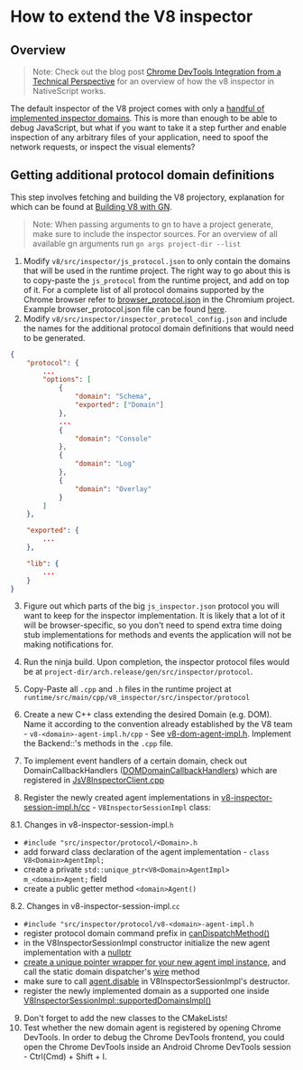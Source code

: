 # How to extend the V8 inspector

## Overview

> Note: Check out the blog post [Chrome DevTools Integration from a Technical Perspective](https://www.nativescript.org/blog/chrome-devtools-integration) for an overview of how the v8 inspector in NativeScript works.

The default inspector of the V8 project comes with only a [handful of implemented inspector domains](https://chromedevtools.github.io/devtools-protocol/v8). This is more than enough to be able to debug JavaScript, but what if you want to take it a step further and enable inspection of any arbitrary files of your application, need to spoof the network requests, or inspect the visual elements?

## Getting additional protocol domain definitions

This step involves fetching and building the V8 projectory, explanation for which can be found at [Building V8 with GN](https://github.com/v8/v8/wiki/Building-with-GN). 

> Note: When passing arguments to gn to have a project generate, make sure to include the inspector sources. For an overview of all available gn arguments run `gn args project-dir --list`

1. Modify `v8/src/inspector/js_protocol.json` to only contain the domains that will be used in the runtime project. The right way to go about this is to copy-paste the `js_protocol` from the runtime project, and add on top of it. For a complete list of all protocol domains supported by the Chrome browser refer to [browser_protocol.json](https://chromium.googlesource.com/chromium/src/+log/master/third_party/WebKit/Source/core/inspector/browser_protocol.json) in the Chromium project. Example browser_protocol.json file can be found [here](https://chromedevtools.github.io/devtools-protocol/tot/).
2. Modify `v8/src/inspector/inspector_protocol_config.json` and include the names for the additional protocol domain definitions that would need to be generated.
```json
{
    "protocol": {
        ...
        "options": [
            {
                "domain": "Schema",
                "exported": ["Domain"]
            },
            ...
            {
                "domain": "Console"
            },
            {
                "domain": "Log"
            },
            {
                "domain": "Overlay"
            }
        ]
    },

    "exported": {
        ...
    },

    "lib": {
        ...
    }
}
```
3. Figure out which parts of the big `js_inspector.json` protocol you will want to keep for the inspector implementation. It is likely that a lot of it will be browser-specific, so you don't need to spend extra time doing stub implementations for methods and events the application will not be making notifications for.

4. Run the ninja build. Upon completion, the inspector protocol files would be at `project-dir/arch.release/gen/src/inspector/protocol`.

5. Copy-Paste all `.cpp` and `.h` files in the runtime project at `runtime/src/main/cpp/v8_inspector/src/inspector/protocol`

6. Create a new C++ class extending the desired Domain (e.g. DOM). Name it according to the convention already established by the V8 team - `v8-<domain>-agent-impl.h/cpp` - See [v8-dom-agent-impl.h](https://github.com/NativeScript/android-runtime/blob/5a04e09439e2bc6a201577895b9ac6538441e758/test-app/runtime/src/main/cpp/v8_inspector/src/inspector/v8-dom-agent-impl.h#L18). Implement the Backend::<Domain>'s methods in the `.cpp` file.

7. To implement event handlers of a certain domain, check out <Protocol>DomainCallbackHandlers ([DOMDomainCallbackHandlers](https://github.com/NativeScript/android-runtime/blob/5a04e09439e2bc6a201577895b9ac6538441e758/test-app/runtime/src/main/cpp/DOMDomainCallbackHandlers.h#L14)) which are registered in [JsV8InspectorClient.cpp](https://github.com/NativeScript/android-runtime/blob/5a04e09439e2bc6a201577895b9ac6538441e758/test-app/runtime/src/main/cpp/JsV8InspectorClient.cpp#L237)

8. Register the newly created agent implementations in [v8-inspector-session-impl.h/cc](https://github.com/NativeScript/android-runtime/blob/5a04e09439e2bc6a201577895b9ac6538441e758/test-app/runtime/src/main/cpp/v8_inspector/src/inspector/v8-inspector-session-impl.h#L19) - `V8InspectorSessionImpl` class:

8.1. Changes in v8-inspector-session-impl.`h`
 - `#include "src/inspector/protocol/<Domain>.h`
 - add forward class declaration of the agent implementation - `class V8<Domain>AgentImpl;`
 - create a private `std::unique_ptr<V8<Domain>AgentImpl> m_<domain>Agent;` field
 - create a public getter method `<domain>Agent()`

8.2. Changes in v8-inspector-session-impl.`cc`
 - `#include "src/inspector/protocol/v8-<domain>-agent-impl.h`
 - register protocol domain command prefix in [canDispatchMethod()](https://github.com/NativeScript/android-runtime/blob/5a04e09439e2bc6a201577895b9ac6538441e758/test-app/runtime/src/main/cpp/v8_inspector/src/inspector/v8-inspector-session-impl.cc#L31)
 - in the V8InspectorSessionImpl constructor initialize the new agent implementation with a [nullptr](https://github.com/NativeScript/android-runtime/blob/5a04e09439e2bc6a201577895b9ac6538441e758/test-app/runtime/src/main/cpp/v8_inspector/src/inspector/v8-inspector-session-impl.cc#L86)
 - [create a unique pointer wrapper for your new agent impl instance](https://github.com/NativeScript/android-runtime/blob/5a04e09439e2bc6a201577895b9ac6538441e758/test-app/runtime/src/main/cpp/v8_inspector/src/inspector/v8-inspector-session-impl.cc#L141), and call the static domain dispatcher's [wire](https://github.com/NativeScript/android-runtime/blob/5a04e09439e2bc6a201577895b9ac6538441e758/test-app/runtime/src/main/cpp/v8_inspector/src/inspector/v8-inspector-session-impl.cc#L143) method
 - make sure to call [agent.disable](https://github.com/NativeScript/android-runtime/blob/5a04e09439e2bc6a201577895b9ac6538441e758/test-app/runtime/src/main/cpp/v8_inspector/src/inspector/v8-inspector-session-impl.cc#L167) in V8InspectorSessionImpl's destructor.
 - register the newly implemented domain as a supported one inside [ V8InspectorSessionImpl::supportedDomainsImpl()](https://github.com/NativeScript/android-runtime/blob/5a04e09439e2bc6a201577895b9ac6538441e758/test-app/runtime/src/main/cpp/v8_inspector/src/inspector/v8-inspector-session-impl.cc#L389)

9. Don't forget to add the new classes to the CMakeLists!
10. Test whether the new domain agent is registered by opening Chrome DevTools. In order to debug the Chrome DevTools frontend, you could open the Chrome DevTools inside an Android Chrome DevTools session - Ctrl(Cmd) + Shift + I.
